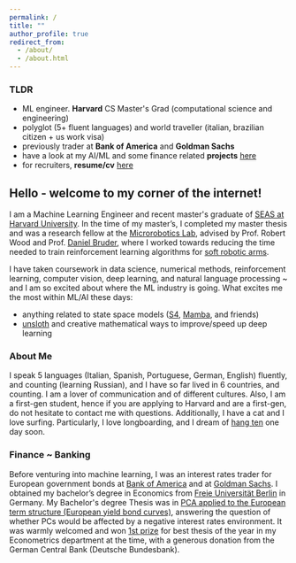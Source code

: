 ```yaml
---
permalink: /
title: ""
author_profile: true
redirect_from: 
  - /about/
  - /about.html
---
```



### TLDR

- ML engineer. **Harvard** CS Master's Grad (computational science and engineering) 
- polyglot (5+ fluent languages) and world traveller (italian, brazilian citizen + us work visa) 
- previously trader at **Bank of America** and **Goldman Sachs**
- have a look at my AI/ML and some finance related **projects** [here](https://vitoriarlima.github.io/portfolio/)
- for recruiters, **resume/cv** [here](https://vitoriarlima.github.io/cv.pdf)




## Hello - welcome to my corner of the internet!

I am a Machine Learning Engineer and recent master's graduate of [SEAS at Harvard University](https://gsas.harvard.edu/program/computational-science-and-engineering). In the time of my master’s, I completed my master thesis and was a research fellow at the [Microrobotics Lab](https://www.micro.seas.harvard.edu/), advised by Prof. Robert Wood and Prof. [Daniel Bruder](https://danielbruder.com/), where I worked towards reducing the time needed to train reinforcement learning algorithms for [soft robotic arms](https://www.micro.seas.harvard.edu/software).

I have taken coursework in data science, numerical methods, reinforcement learning, computer vision, deep learning, and natural language processing ~ and I am so excited about where the ML industry is going. What excites me the most within ML/AI these days:
- anything related to state space models ([S4](https://srush.github.io/annotated-s4/), [Mamba](https://github.com/state-spaces/mamba), and friends)
- [unsloth](https://unsloth.ai/introducing) and creative mathematical ways to improve/speed up deep learning 

### About Me

I speak 5 languages (Italian, Spanish, Portuguese, German, English) fluently, and counting (learning Russian), and I have so far lived in 6 countries, and counting. I am a lover of communication and of different cultures. Also, I am a first-gen student, hence if you are applying to Harvard and are a first-gen, do not hesitate to contact me with questions. Additionally, I have a cat and I love surfing. Particularly, I love longboarding, and I dream of [hang ten](https://www.surfertoday.com/surfing/how-to-hang-ten) one day soon.

### Finance ~ Banking

Before venturing into machine learning, I was an interest rates trader for European government bonds at [Bank of America](https://markets.ml.com/login?resumePath=https%3A%2F%2Ffedsso.ml.com%2Fas%2FO7zQe%2Fresume%2Fas%2Fauthorization.ping&vnd_pi_requested_resource=https%3A%2F%2Fmarkets.ml.com%2F&vnd_pi_application_name=A2521MercuryPortalAPI&client_id=A2521MercuryPortalAPI) and at [Goldman Sachs](https://www.goldmansachs.com/what-we-do/FICC-and-equities/). I obtained my bachelor’s degree in Economics from [Freie Universität Berlin](https://www.fu-berlin.de/en/index.html) in Germany. My Bachelor's degree Thesis was in [PCA applied to the European term structure (European yield bond curves)](https://vitoriarlima.github.io/files/PCA_Bond_Portfolio.pdf), answering the question of whether PCs would be affected by a negative interest rates environment. It was warmly welcomed and won [1st prize](https://www.wiwiss.fu-berlin.de/fachbereich/vwl/nautz/lehre/foerderpreis_monetaere_makro/index.html) for best thesis of the year in my Econometrics department at the time, with a generous donation from the German Central Bank (Deutsche Bundesbank).

